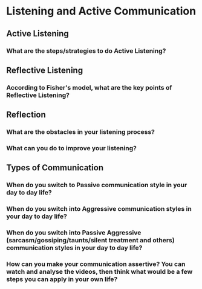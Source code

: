 # Listening and Active Communication

## Active Listening

### What are the steps/strategies to do Active Listening?

## Reflective Listening

### According to Fisher's model, what are the key points of Reflective Listening?

## Reflection

### What are the obstacles in your listening process?

### What can you do to improve your listening?

## Types of Communication

### When do you switch to Passive communication style in your day to day life?

### When do you switch into Aggressive communication styles in your day to day life?

### When do you switch into Passive Aggressive (sarcasm/gossiping/taunts/silent treatment and others) communication styles in your day to day life?

### How can you make your communication assertive? You can watch and analyse the videos, then think what would be a few steps you can apply in your own life?
